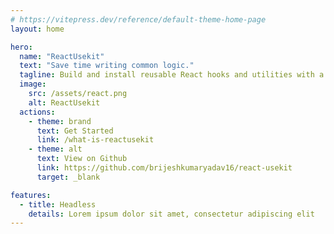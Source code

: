 ```yaml
---
# https://vitepress.dev/reference/default-theme-home-page
layout: home

hero:
  name: "ReactUsekit"
  text: "Save time writing common logic."
  tagline: Build and install reusable React hooks and utilities with a single command. Open Source. Open Code.
  image:
    src: /assets/react.png
    alt: ReactUsekit
  actions:
    - theme: brand
      text: Get Started
      link: /what-is-reactusekit
    - theme: alt
      text: View on Github
      link: https://github.com/brijeshkumaryadav16/react-usekit
      target: _blank

features:
  - title: Headless
    details: Lorem ipsum dolor sit amet, consectetur adipiscing elit
---
```


